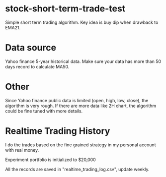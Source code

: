 # stock-short-term-trade-test
Simple short term trading algorithm. Key idea is buy dip when drawback to EMA21.
# Data source
Yahoo finance 5-year historical data. 
Make sure your data has more than 50 days record to calculate MA50.
# Other
Since Yahoo finance public data is limited (open, high, low, close), the algorithm is very rough. 
If there are more data like 2H chart, the algorithm could be fine tuned with more details.

# Realtime Trading History

I do the trades based on the fine grained strategy in my personal account with real money.

Experiment portfolio is initialized to $20,000

All the records are saved in "realtime_trading_log.csv", update weekly.
